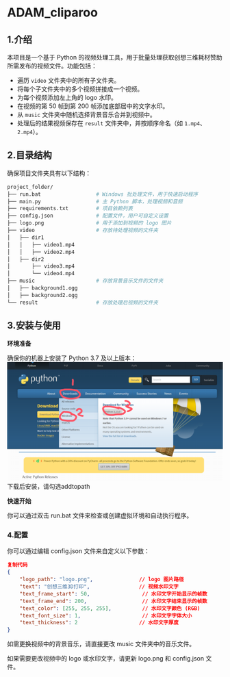 # ADAM_cliparoo

## 1.介绍
本项目是一个基于 Python 的视频处理工具，用于批量处理获取创想三维耗材赞助所需发布的视频文件。功能包括：
- 遍历 `video` 文件夹中的所有子文件夹。
- 将每个子文件夹中的多个视频拼接成一个视频。
- 为每个视频添加左上角的 logo 水印。
- 在视频的第 50 帧到第 200 帧添加底部居中的文字水印。
- 从 `music` 文件夹中随机选择背景音乐合并到视频中。
- 处理后的结果视频保存在 `result` 文件夹中，并按顺序命名（如 `1.mp4`、`2.mp4`）。

## 2.目录结构
确保项目文件夹具有以下结构：
```bash
project_folder/
├── run.bat                  # Windows 批处理文件，用于快速启动程序
├── main.py                  # 主 Python 脚本，处理视频和音频
├── requirements.txt         # 项目依赖列表
├── config.json              # 配置文件，用户可自定义设置
├── logo.png                 # 用于添加到视频的 logo 图片
├── video                    # 存放待处理视频的文件夹
│   ├── dir1
│   │   ├── video1.mp4
│   │   ├── video2.mp4
│   ├── dir2
│       ├── video3.mp4
│       └── video4.mp4
├── music                    # 存放背景音乐文件的文件夹
│   ├── background1.ogg
│   ├── background2.ogg
└── result                   # 存放处理后视频的文件夹
```

## 3.安装与使用

**环境准备**

确保你的机器上安装了 Python 3.7 及以上版本：
![alt text](image.png)
下载后安装，请勾选addtopath

**快速开始**

你可以通过双击 run.bat 文件来检查或创建虚拟环境和自动执行程序。



### 4.配置
你可以通过编辑 config.json 文件来自定义以下参数：

```json
复制代码
{
    "logo_path": "logo.png",               // logo 图片路径
    "text": "创想三维3D打印",                // 视频水印文字
    "text_frame_start": 50,                 // 水印文字开始显示的帧数
    "text_frame_end": 200,                  // 水印文字结束显示的帧数
    "text_color": [255, 255, 255],          // 水印文字颜色 (RGB)
    "text_font_size": 1,                    // 水印文字字体大小
    "text_thickness": 2                    // 水印文字厚度
}
```
如需更换视频中的背景音乐，请直接更改 music 文件夹中的音乐文件。

如果需要更改视频中的 logo 或水印文字，请更新 logo.png 和 config.json 文件。

